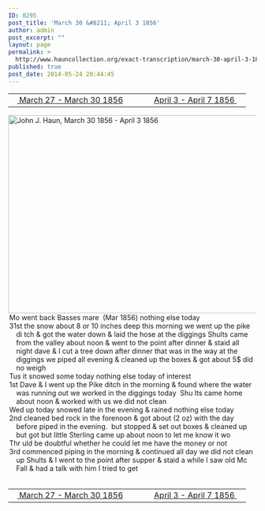 ```yaml
---
ID: 8295
post_title: 'March 30 &#8211; April 3 1856'
author: admin
post_excerpt: ""
layout: page
permalink: >
  http://www.hauncollection.org/exact-transcription/march-30-april-3-1856/
published: true
post_date: 2014-05-24 20:44:45
---
```

<table style="width: 100%;" align="center">
<tbody>
<tr>
<td width="50%"><a title="March 27 – March 30 1856" href="http://www.hauncollection.org/version-2/version-ii-series-i/march-27-march-30-1856/"><img src="https://lh3.googleusercontent.com/-EFJpxxNiPNw/VqgtWBCZrMI/AAAAAAAAAFU/WfY4lPFWWkg/s800-Ic42/Soeb-Plain-Arrows-8-10px.png" alt="" width="10" height="10" /> March 27 - March 30 1856</a></td>
<td style="text-align: right;"><a title="April 3 – April 7 1856" href="http://www.hauncollection.org/version-2/version-ii-series-i/april-3-april-7-1856/"> April 3 - April 7 1856 <img src="https://lh3.googleusercontent.com/-67k0cYlpXHw/VqgtWKz1MXI/AAAAAAAAAFU/k9PW_Piyurk/s800-Ic42/Soeb-Plain-Arrows-5-10px.png" alt="" width="10" height="10" /></a></td>
</tr>
</tbody>
</table>
<a href="http://www.hauncollection.org/wp-content/uploads/John Haun/JJH_161_March 30 1856 - April 3 1856.JPG" target="_blank" rel="noopener"><img class="alignnone wp-image-2390 size-large" src="http://www.hauncollection.org/wp-content/uploads/John Haun/JJH_161_March 30 1856 - April 3 1856-1024x682.jpg" alt="John J. Haun, March 30 1856 - April 3 1856" width="604" height="402" /></a>
<div style="text-indent: -1em; padding-left: 16px;">Mo went back Basses mare  (Mar 1856) nothing else today</div>
<div style="text-indent: -1em; padding-left: 16px;">31st the snow about 8 or 10 inches deep this morning we went up the pike di
tch &amp; got the water down &amp; laid the hose at the diggings Shults came from
the valley about noon &amp; went to the point after dinner &amp; staid all night
dave &amp; I cut a tree down after dinner that was in the way at the diggings
we piped all evening &amp; cleaned up the boxes &amp; got about 5$ did no weigh</div>
<div style="text-indent: -1em; padding-left: 16px;">Tus it snowed some today nothing else today of interest</div>
<div style="text-indent: -1em; padding-left: 16px;">1st Dave &amp; I went up the Pike ditch in the morning &amp; found where the
water was running out we worked in the diggings today  Shu
lts came home about noon &amp; worked with us we did not clean</div>
<div style="text-indent: -1em; padding-left: 16px;">Wed up today snowed late in the evening &amp; rained nothing else today</div>
<div style="text-indent: -1em; padding-left: 16px;">2nd cleaned bed rock in the forenoon &amp; got about (2 oz) with the day before
piped in the evening.  but stopped &amp; set out boxes &amp; cleaned up but
got but little Sterling came up about noon to let me know it wo</div>
<div style="text-indent: -1em; padding-left: 16px;">Thr uld be doubtful whether he could let me have the money or not</div>
<div style="text-indent: -1em; padding-left: 16px;">3rd commenced piping in the morning &amp; continued all day we did
not clean up Shults &amp; I went to the point after supper &amp; staid a
while I saw old Mc Fall &amp; had a talk with him I tried to get</div>
&nbsp;
<table style="width: 100%;" align="center">
<tbody>
<tr>
<td width="50%"><a title="March 27 – March 30 1856" href="http://www.hauncollection.org/version-2/version-ii-series-i/march-27-march-30-1856/"><img src="https://lh3.googleusercontent.com/-EFJpxxNiPNw/VqgtWBCZrMI/AAAAAAAAAFU/WfY4lPFWWkg/s800-Ic42/Soeb-Plain-Arrows-8-10px.png" alt="" width="10" height="10" /> March 27 - March 30 1856</a></td>
<td style="text-align: right;"><a title="April 3 – April 7 1856" href="http://www.hauncollection.org/version-2/version-ii-series-i/april-3-april-7-1856/"> April 3 - April 7 1856 <img src="https://lh3.googleusercontent.com/-67k0cYlpXHw/VqgtWKz1MXI/AAAAAAAAAFU/k9PW_Piyurk/s800-Ic42/Soeb-Plain-Arrows-5-10px.png" alt="" width="10" height="10" /></a></td>
</tr>
</tbody>
</table>
